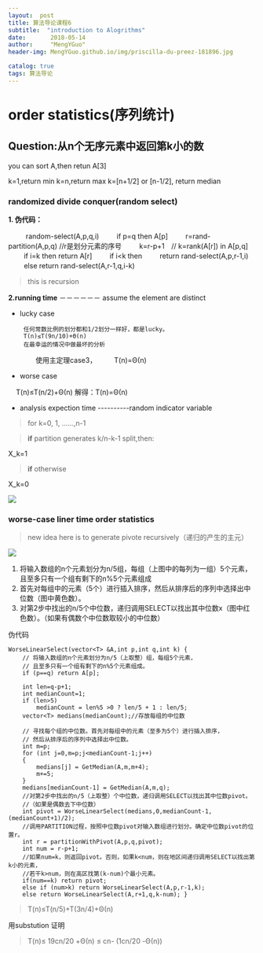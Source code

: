 ```yaml
---
layout:  post  
title: 算法导论课程6
subtitle:  "introduction to Alogrithms"
date:       2018-05-14
author:     "MengYGuo"
header-img: MengYGuo.github.io/img/priscilla-du-preez-181896.jpg

catalog: true
tags: 算法导论
---
```


# order statistics(序列统计)

## **Question**:从n个无序元素中返回第k小的数

you can sort A,then retun A[3]

k=1,return min
k=n,return max
k=[n+1/2] or [n-1/2], return median

### randomized divide conquer(random select)

**1. 伪代码：**

　 　    random-select(A,p,q,i)
　　     if p=q then A[p]
　　     r=rand-partition(A,p,q) //r是划分元素的序号
　　     k=r-p+1　// k=rank(A[r]) in A[p,q]
　　     if i=k then return A[r]
　　     if i<k then 
　　             return rand-select(A,p,r-1,i)
　　        else return rand-select(A,r-1,q,i-k)
　　 
> this is recursion

**2.running time**
－－－－－－ assume the element are distinct
 - lucky case

        任何常数比例的划分都和1/2划分一样好，都是lucky。
        T(n)≤T(9n/10)+Θ(n)
        在最幸运的情况中做最坏的分析
    　  　使用主定理case3，
    　　  T(n)=Θ(n)
     
 - worse case

     T(n)≤T(n/2)+Θ(n)  解得：T(n)=Θ(n)
        
 - analysis expection time
 ----------random indicator variable

> for k=0, 1, ......,n-1

> **if** partition generates k/n-k-1 split,then:

X_k=1

> **if** otherwise

X_k=0

![](https://github.com/MengYGuo/MengYGuo.github.io/blob/master/img/算法导论image/class6-1.png?raw=true)

### **worse-case liner time order statistics** 
> new idea here is to generate pivote recursively（递归的产生的主元）

![](https://github.com/MengYGuo/MengYGuo.github.io/blob/master/img/算法导论image/class6-2.png?raw=true)

 1. 将输入数组的n个元素划分为n/5组，每组（上图中的每列为一组）5个元素，且至多只有一个组有剩下的n%5个元素组成
 2. 首先对每组中的元素（5个）进行插入排序，然后从排序后的序列中选择出中位数（图中黄色数）。
 3. 对第2步中找出的n/5个中位数，递归调用SELECT以找出其中位数x（图中红色数）。（如果有偶数个中位数取较小的中位数）

伪代码

    WorseLinearSelect(vector<T> &A,int p,int q,int k) {
        // 将输入数组的n个元素划分为n/5（上取整）组，每组5个元素，
        // 且至多只有一个组有剩下的n%5个元素组成。
        if (p==q) return A[p];
    
        int len=q-p+1;
        int medianCount=1;
        if (len>5)
            medianCount = len%5 >0 ? len/5 + 1 : len/5;
        vector<T> medians(medianCount);//存放每组的中位数
    
        // 寻找每个组的中位数。首先对每组中的元素（至多为5个）进行插入排序，
        // 然后从排序后的序列中选择出中位数。
        int m=p;
        for (int j=0,m=p;j<medianCount-1;j++)
        {
            medians[j] = GetMedian(A,m,m+4);
            m+=5;
        }
        medians[medianCount-1] = GetMedian(A,m,q);
        //对第2步中找出的n/5（上取整）个中位数，递归调用SELECT以找出其中位数pivot。
        //（如果是偶数去下中位数）
        int pivot = WorseLinearSelect(medians,0,medianCount-1,(medianCount+1)/2);
        //调用PARTITION过程，按照中位数pivot对输入数组进行划分。确定中位数pivot的位置r。
        int r = partitionWithPivot(A,p,q,pivot);
        int num = r-p+1;
        //如果num=k，则返回pivot。否则，如果k<num，则在地区间递归调用SELECT以找出第k小的元素，
        //若干k>num，则在高区找第(k-num)个最小元素。
        if(num==k) return pivot;
        else if (num>k) return WorseLinearSelect(A,p,r-1,k);
        else return WorseLinearSelect(A,r+1,q,k-num); }

> T(n)≤T(n/5)+T(3n/4)+Θ(n)

用substution 证明

> T(n)≤ 19cn/20 +Θ(n) ≤ cn- (1cn/20 -Θ(n))
